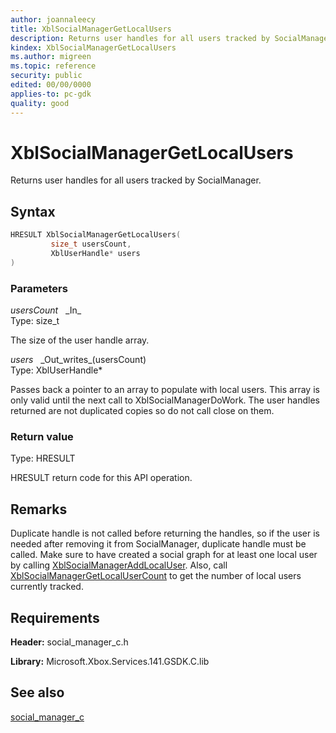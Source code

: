 ```yaml
---
author: joannaleecy
title: XblSocialManagerGetLocalUsers
description: Returns user handles for all users tracked by SocialManager.
kindex: XblSocialManagerGetLocalUsers
ms.author: migreen
ms.topic: reference
security: public
edited: 00/00/0000
applies-to: pc-gdk
quality: good
---
```


# XblSocialManagerGetLocalUsers  

Returns user handles for all users tracked by SocialManager.  

## Syntax  
  
```cpp
HRESULT XblSocialManagerGetLocalUsers(  
         size_t usersCount,  
         XblUserHandle* users  
)  
```  
  
### Parameters  
  
*usersCount* &nbsp;&nbsp;\_In\_  
Type: size_t  
  
The size of the user handle array.  
  
*users* &nbsp;&nbsp;\_Out\_writes\_(usersCount)  
Type: XblUserHandle*  
  
Passes back a pointer to an array to populate with local users. This array is only valid until the next call to XblSocialManagerDoWork. The user handles returned are not duplicated copies so do not call close on them.  
  
  
### Return value  
Type: HRESULT
  
HRESULT return code for this API operation.
  
## Remarks  
  
Duplicate handle is not called before returning the handles, so if the user is needed after removing it from SocialManager, duplicate handle must be called. Make sure to have created a social graph for at least one local user by calling [XblSocialManagerAddLocalUser](xblsocialmanageraddlocaluser.md). Also, call [XblSocialManagerGetLocalUserCount](xblsocialmanagergetlocalusercount.md) to get the number of local users currently tracked.
  
## Requirements  
  
**Header:** social_manager_c.h
  
**Library:** Microsoft.Xbox.Services.141.GSDK.C.lib
  
## See also  
[social_manager_c](../social_manager_c_members.md)  
  
  